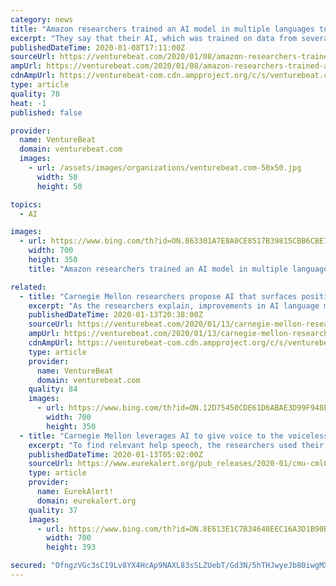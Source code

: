 ```yaml
---
category: news
title: "Amazon researchers trained an AI model in multiple languages to improve product searches"
excerpt: "They say that their AI, which was trained on data from several different languages at once, delivered better results using any of those languages. As Amazon applied scientist Nikhil Rao explained in a blog post, the reason for the improvement is that a corpus in one language is able to fill gaps in that of another language. For instance ..."
publishedDateTime: 2020-01-08T17:11:00Z
sourceUrl: https://venturebeat.com/2020/01/08/amazon-researchers-trained-an-ai-model-in-multiple-languages-to-improve-product-searches/
ampUrl: https://venturebeat.com/2020/01/08/amazon-researchers-trained-an-ai-model-in-multiple-languages-to-improve-product-searches/amp/
cdnAmpUrl: https://venturebeat-com.cdn.ampproject.org/c/s/venturebeat.com/2020/01/08/amazon-researchers-trained-an-ai-model-in-multiple-languages-to-improve-product-searches/amp/
type: article
quality: 78
heat: -1
published: false

provider:
  name: VentureBeat
  domain: venturebeat.com
  images:
    - url: /assets/images/organizations/venturebeat.com-50x50.jpg
      width: 50
      height: 50

topics:
  - AI

images:
  - url: https://www.bing.com/th?id=ON.863301A7E8A0CE8517B39815CBB6CBE7
    width: 700
    height: 350
    title: "Amazon researchers trained an AI model in multiple languages to improve product searches"

related:
  - title: "Carnegie Mellon researchers propose AI that surfaces positive online comments"
    excerpt: "As the researchers explain, improvements in AI language models — which learn from many examples to predict what words are likely to occur in a given sentence — made it possible to analyze such large quantities of text. The study’s contribution was a technique enabling those models to digest short texts originating from South Asia ..."
    publishedDateTime: 2020-01-13T20:38:00Z
    sourceUrl: https://venturebeat.com/2020/01/13/carnegie-mellon-researchers-propose-ai-that-surfaces-positive-online-comments/
    ampUrl: https://venturebeat.com/2020/01/13/carnegie-mellon-researchers-propose-ai-that-surfaces-positive-online-comments/amp/
    cdnAmpUrl: https://venturebeat-com.cdn.ampproject.org/c/s/venturebeat.com/2020/01/13/carnegie-mellon-researchers-propose-ai-that-surfaces-positive-online-comments/amp/
    type: article
    provider:
      name: VentureBeat
      domain: venturebeat.com
    quality: 84
    images:
      - url: https://www.bing.com/th?id=ON.12D75450CDE61D6ABAE3D99F948EDB8C
        width: 700
        height: 350
  - title: "Carnegie Mellon leverages AI to give voice to the voiceless"
    excerpt: "To find relevant help speech, the researchers used their technique to search more than a quarter of a million comments from YouTube in what they believe is the first AI-focused analysis of the Rohingya refugee crisis. They will present their findings at the Association for the Advancement of Artificial Intelligence annual conference ..."
    publishedDateTime: 2020-01-13T05:02:00Z
    sourceUrl: https://www.eurekalert.org/pub_releases/2020-01/cmu-cml011020.php
    type: article
    provider:
      name: EurekAlert!
      domain: eurekalert.org
    quality: 37
    images:
      - url: https://www.bing.com/th?id=ON.8E613E1C7B34640EEC16A3D1B90B554F
        width: 700
        height: 393

secured: "OfngzVGc3sC19Lv8YX4HcAp9NAXL83sSLZUebT/Gd3N/5hTHJwyeJb80iwgMXfcFjAlCHmZZNGvt0gUjwqNSg9vl96hJNdu6Z5TaYBa0ogBivaJJtEXlGep/abvNoo87j5SS+Tw94YLxkoNxc9rBHRZW/COo0f3i/ZMSbjizGlM/+4QOgAZJYvqZyDOtuIkcTg6Bh151J+kvPNDTUlYLeJNhY9h9TFikkyGYqCWnNCftLQUrtKWRk0gFegnjZv2DI2x8MdGADvmnA1JuS4jUvQ==;YIkDEIVIQVzXlZ7lUrlxBw=="
---
```


